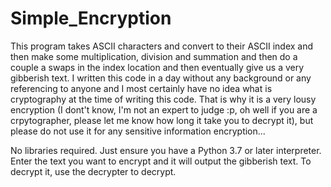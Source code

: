 # Simple_Encryption

This program takes ASCII characters and convert to their ASCII index and then make some multiplication, division and summation and then do a couple a swaps in the index location and then eventually give us a very gibberish text. I written this code in a day without any background or any referencing to anyone and I most certainly have no idea what is cryptography at the time of writing this code. That is why it is a very lousy encryption (I dont't know, I'm not an expert to judge :p, oh well if you are a crpytographer, please let me know how long it take you to decrypt it), but please do not use it for any sensitive information encryption... 

No libraries required. 
Just ensure you have a Python 3.7 or later interpreter. 
Enter the text you want to encrypt and it will output the gibberish text. 
To decrypt it, use the decrypter to decrypt. 
